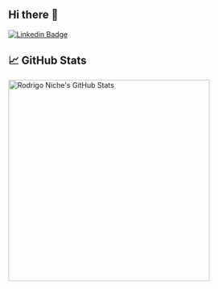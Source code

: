 ## Hi there 👋

[![Linkedin Badge](https://img.shields.io/badge/-Rodrigo%20Niche-blue?style=flat-square&logo=Linkedin&logoColor=white&link=https://www.linkedin.com/in/rodrigoniche/)](https://www.linkedin.com/in/rodrigoniche/) 

## &#x1f4c8; GitHub Stats

<a href="https://github.com/rodrigoniche/rodrigoniche">
  <img align="center" src="https://github-readme-stats.vercel.app/api/top-langs/?username=rodrigoniche&title_color=2aa889&text_color=99d1ce&icon_color=2bbc8a&bg_color=0c1014&langs_count=8&layout=compact&hide=shell,css,html,less,jupyter+notebook&theme=material-palenight" alt="Rodrigo Niche's GitHub Stats" width="400"/></a>
